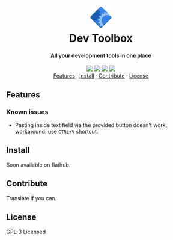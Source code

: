 <!--
Copyright (C) 2022 - 2023 Alessandro Iepure

SPDX-License-Identifier: GPL-3.0-or-later
-->

<div align="center">
  <h1><img src="./data/icons/hicolor/scalable/apps/me.iepure.devtoolbox.svg" height="64"/><br>Dev Toolbox</h1>
  <h4>All your development tools in one place</h4>
</div>

<div align="center">
    <a href="https://github.com/aleiepure/devtoolbox/blob/main/LICENSE.md">
        <img src="https://img.shields.io/badge/License-GPL--3.0-blue.svg">
    </a>
    <a href="https://api.reuse.software/info/github.com/aleiepure/devtoolbox" title="REUSE compliance">
        <img src="https://api.reuse.software/badge/github.com/aleiepure/devtoolbox" />
    </a>
    <a href="https://stopthemingmy.app" title="Please do not theme this app">
        <img src="https://stopthemingmy.app/badge.svg" />
    </a>
    <a href="https://github.com/aleiepure/devtoolbox/actions/workflows/main.yml" title="Build flatpak action">
        <img src="https://github.com/aleiepure/devtoolbox/actions/workflows/main.yml/badge.svg"/>
    </a>
    <br />
    <a href="#features">Features</a> ·
    <a href="#install">Install</a> ·
    <a href="#contribute">Contribute</a> ·
    <a href="#license">License</a>
</div>

## Features
### Known issues
- Pasting inside text field via the provided button doesn't work, workaround: use `CTRL+V` shortcut.

## Install
Soon available on flathub.

## Contribute
Translate if you can.

## License
GPL-3 Licensed
